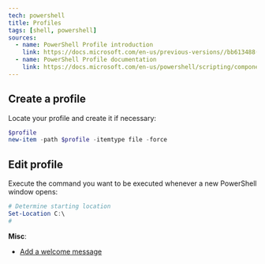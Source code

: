 ```yaml
---
tech: powershell
title: Profiles
tags: [shell, powershell]
sources:
  - name: PowerShell Profile introduction
    link: https://docs.microsoft.com/en-us/previous-versions//bb613488(v=vs.85)
  - name: PowerShell Profile documentation
    link: https://docs.microsoft.com/en-us/powershell/scripting/components/ise/how-to-use-profiles-in-windows-powershell-ise?view=powershell-6
---
```


## Create a profile

Locate your profile and create it if necessary:

```powershell
$profile
new-item -path $profile -itemtype file -force
```

## Edit profile

Execute the command you want to be executed whenever a new PowerShell window
opens:

```powershell
# Determine starting location
Set-Location C:\
#
```

**Misc**:

- [Add a welcome message](https://www.computerperformance.co.uk/powershell/profile-ps1/)
